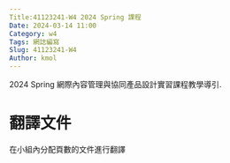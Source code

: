 ```yaml
---
Title:41123241-W4 2024 Spring 課程
Date: 2024-03-14 11:00
Category: w4
Tags: 網誌編寫
Slug: 41123241-W4
Author: kmol
---
```


2024 Spring 網際內容管理與協同產品設計實習課程教學導引.

<!-- PELICAN_END_SUMMARY -->

# 翻譯文件
在小組內分配頁數的文件進行翻譯

